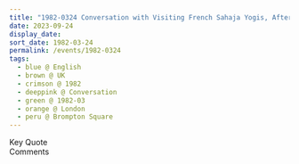 ```yaml
---
title: "1982-0324 Conversation with Visiting French Sahaja Yogis, After Breakfast, House, 48 Brompton Square, Knightsbridge, London, UK"
date: 2023-09-24
display_date: 
sort_date: 1982-03-24
permalink: /events/1982-0324
tags:
  - blue @ English
  - brown @ UK
  - crimson @ 1982
  - deeppink @ Conversation
  - green @ 1982-03
  - orange @ London
  - peru @ Brompton Square
---
```


<wave-list>
  <list-title color="green" width="75">Key Quote</list-title>
  <list-item color="BlanchedAlmond"  width="200"></list-item>
  <list-item color="Lavender"></list-item>
  <list-item color="BlanchedAlmond"></list-item>
</wave-list>

<br>

<wave-list>
  <list-title color="green" width="75">Comments</list-title>
  <list-item color="BlanchedAlmond"  width="200"></list-item>
  <list-item color="Lavender"></list-item>
  <list-item color="BlanchedAlmond"></list-item>
</wave-list>